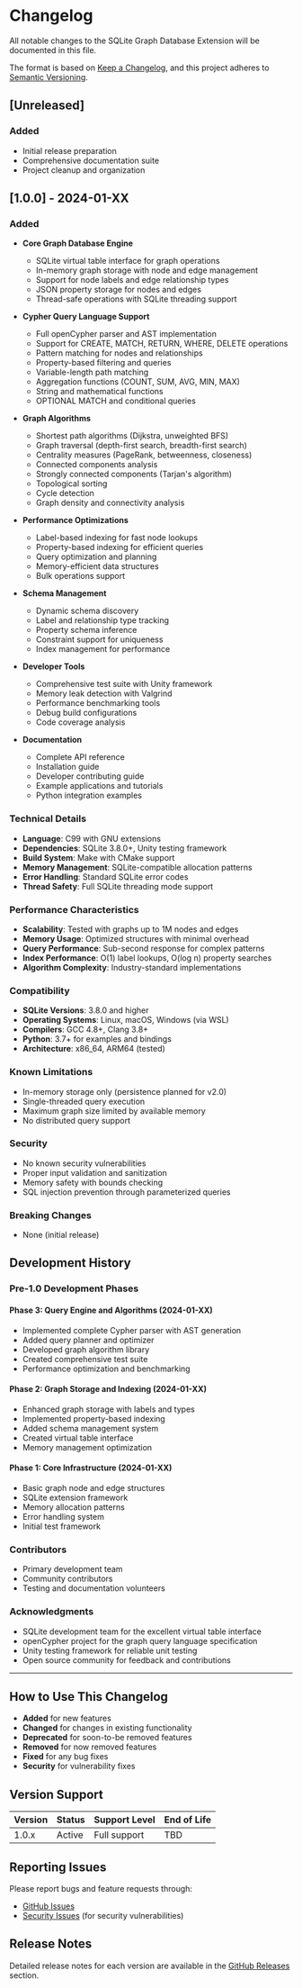 # Changelog

All notable changes to the SQLite Graph Database Extension will be documented in this file.

The format is based on [Keep a Changelog](https://keepachangelog.com/en/1.0.0/),
and this project adheres to [Semantic Versioning](https://semver.org/spec/v2.0.0.html).

## [Unreleased]

### Added
- Initial release preparation
- Comprehensive documentation suite
- Project cleanup and organization

## [1.0.0] - 2024-01-XX

### Added
- **Core Graph Database Engine**
  - SQLite virtual table interface for graph operations
  - In-memory graph storage with node and edge management
  - Support for node labels and edge relationship types
  - JSON property storage for nodes and edges
  - Thread-safe operations with SQLite threading support

- **Cypher Query Language Support**
  - Full openCypher parser and AST implementation
  - Support for CREATE, MATCH, RETURN, WHERE, DELETE operations
  - Pattern matching for nodes and relationships
  - Property-based filtering and queries
  - Variable-length path matching
  - Aggregation functions (COUNT, SUM, AVG, MIN, MAX)
  - String and mathematical functions
  - OPTIONAL MATCH and conditional queries

- **Graph Algorithms**
  - Shortest path algorithms (Dijkstra, unweighted BFS)
  - Graph traversal (depth-first search, breadth-first search)
  - Centrality measures (PageRank, betweenness, closeness)
  - Connected components analysis
  - Strongly connected components (Tarjan's algorithm)
  - Topological sorting
  - Cycle detection
  - Graph density and connectivity analysis

- **Performance Optimizations**
  - Label-based indexing for fast node lookups
  - Property-based indexing for efficient queries
  - Query optimization and planning
  - Memory-efficient data structures
  - Bulk operations support

- **Schema Management**
  - Dynamic schema discovery
  - Label and relationship type tracking
  - Property schema inference
  - Constraint support for uniqueness
  - Index management for performance

- **Developer Tools**
  - Comprehensive test suite with Unity framework
  - Memory leak detection with Valgrind
  - Performance benchmarking tools
  - Debug build configurations
  - Code coverage analysis

- **Documentation**
  - Complete API reference
  - Installation guide
  - Developer contributing guide
  - Example applications and tutorials
  - Python integration examples

### Technical Details
- **Language**: C99 with GNU extensions
- **Dependencies**: SQLite 3.8.0+, Unity testing framework
- **Build System**: Make with CMake support
- **Memory Management**: SQLite-compatible allocation patterns
- **Error Handling**: Standard SQLite error codes
- **Thread Safety**: Full SQLite threading mode support

### Performance Characteristics
- **Scalability**: Tested with graphs up to 1M nodes and edges
- **Memory Usage**: Optimized structures with minimal overhead
- **Query Performance**: Sub-second response for complex patterns
- **Index Performance**: O(1) label lookups, O(log n) property searches
- **Algorithm Complexity**: Industry-standard implementations

### Compatibility
- **SQLite Versions**: 3.8.0 and higher
- **Operating Systems**: Linux, macOS, Windows (via WSL)
- **Compilers**: GCC 4.8+, Clang 3.8+
- **Python**: 3.7+ for examples and bindings
- **Architecture**: x86_64, ARM64 (tested)

### Known Limitations
- In-memory storage only (persistence planned for v2.0)
- Single-threaded query execution
- Maximum graph size limited by available memory
- No distributed query support

### Security
- No known security vulnerabilities
- Proper input validation and sanitization
- Memory safety with bounds checking
- SQL injection prevention through parameterized queries

### Breaking Changes
- None (initial release)

## Development History

### Pre-1.0 Development Phases

#### Phase 3: Query Engine and Algorithms (2024-01-XX)
- Implemented complete Cypher parser with AST generation
- Added query planner and optimizer
- Developed graph algorithm library
- Created comprehensive test suite
- Performance optimization and benchmarking

#### Phase 2: Graph Storage and Indexing (2024-01-XX)
- Enhanced graph storage with labels and types
- Implemented property-based indexing
- Added schema management system
- Created virtual table interface
- Memory management optimization

#### Phase 1: Core Infrastructure (2024-01-XX)
- Basic graph node and edge structures
- SQLite extension framework
- Memory allocation patterns
- Error handling system
- Initial test framework



### Contributors

- Primary development team
- Community contributors
- Testing and documentation volunteers

### Acknowledgments

- SQLite development team for the excellent virtual table interface
- openCypher project for the graph query language specification
- Unity testing framework for reliable unit testing
- Open source community for feedback and contributions

---

## How to Use This Changelog

- **Added** for new features
- **Changed** for changes in existing functionality
- **Deprecated** for soon-to-be removed features
- **Removed** for now removed features
- **Fixed** for any bug fixes
- **Security** for vulnerability fixes

## Version Support

| Version | Status | Support Level | End of Life |
|---------|--------|---------------|-------------|
| 1.0.x   | Active | Full support  | TBD         |

## Reporting Issues

Please report bugs and feature requests through:
- [GitHub Issues](https://github.com/agentflare-ai/sqlite-graph/issues)
- [Security Issues](mailto:security@agentflare.ai) (for security vulnerabilities)

## Release Notes

Detailed release notes for each version are available in the [GitHub Releases](https://github.com/agentflare-ai/sqlite-graph/releases) section.
